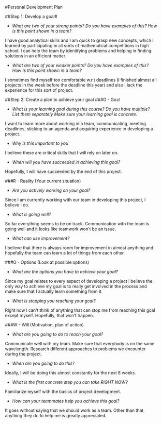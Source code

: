#Personal Development Plan

##Step 1: Develop a goal#
* *What are two of your strong points? Do you have examples of this? How is this point shown in a team?*

I have good analytical skills and I am quick to grasp new concepts, which I learned by participating in all sorts of mathematical competitions in high school. I can help the team by identifying problems and helping in finding solutions in an efficient matter.

* *What are two of your weaker points?
Do you have examples of this?
How is this point shown in a team?*

I sometimes find myself too comfortable w.r.t deadlines (I finished almost all projects in the week before the deadline this year) and also I lack the experience for this sort of project.

##Step 2: Create a plan to achieve your goal
###G - Goal

* *What is your learning goal during this course?
Do you have multiple? List them separately
Make sure your learning goal is concrete.*

I want to learn more about working in a team, communicating, meeting deadlines, sticking to an agenda and acquiring experience in developing a project.

* *Why is this important to you*

I believe these are critical skills that I will rely on later on.

* *When will you have succeeded in achieving this goal?*

Hopefully, I will have succeeded by the end of this project.

###R - Reality (Your current situation)

* *Are you actively working on your goal?*

Since I am currently working with our team in developing this project, I believe I do.

* *What is going well?*

So far everything seems to be on track. Communication with the team is going well and it looks like teamwork won't be an issue.

* *What can use improvement?*

I believe that there is always room for improvement in almost anything and hopefully the team can learn a lot of things from each other.

###O - Options (Look at possible options)

* *What are the options you have to achieve your goal?*

Since my goal relates to every aspect of developing a  project I believe the only way to achieve my goal is to really get involved in the process and make sure that I actually learn something from it.


* *What is stopping you reaching your goal?*

Right now I can't think of anything that can stop me from reaching this goal except myself. Hopefully, that won't happen.

###W - Will (Motivation, plan of action)

* *What are you going to do to reach your goal?*

Communicate well with my team. Make sure that everybody is on the same wavelength. Research different approaches to problems we encounter during the project.

* *When are you going to do this?*

Ideally, I will be doing this almost constantly for the next 8 weeks.

* *What is the first concrete step you can take RIGHT NOW?*

Familiarize myself with the basics of project development.

* *How can your teammates help you achieve this goal?*

It goes without saying that we should work as a team. Other than that, anything they do to help me is greatly appreciated.
